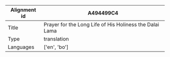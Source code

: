 |Alignment id | A494499C4
| --- | --- 
|Title | Prayer for the Long Life of His Holiness the Dalai Lama 
|Type | translation
|Languages | ['en', 'bo']